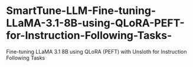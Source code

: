 # SmartTune-LLM-Fine-tuning-LLaMA-3.1-8B-using-QLoRA-PEFT-for-Instruction-Following-Tasks-
Fine-tuning LLaMA 3.1 8B using QLoRA (PEFT) with Unsloth for Instruction Following Tasks
